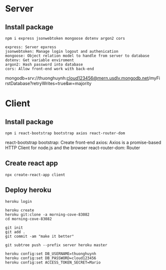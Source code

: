 # Server
## Install package
```
npm i express jsonwebtoken mongoose dotenv argon2 cors
```
```
express: Server epxress
jsonwebtoken: Manage login logout and authenication
mongoose: Object relation model to handle from server to database
dotenv: Get variable enviroment
argon2: Hash password into database
cors: Allow front-end work with back-end
```
mongodb+srv://thuonghuynh:cloud123456@mern.usdlv.mongodb.net/myFirstDatabase?retryWrites=true&w=majority

# Client
## Install package
```
npm i react-bootstrap bootstrap axios react-router-dom
```
react-bootstrap bootstrap: Create front-end
axios: Axios is a promise-based HTTP Client for node.js and the browser
react-router-dom: Router

## Create react app
```
npx create-react-app client
```

## Deploy heroku
```
heroku login

heroku create
heroku git:clone -a morning-cove-83082
cd morning-cove-83082

git init
git add .
git commit -am "make it better"

git subtree push --prefix server heroku master

heroku config:set DB_USERNAME=thuonghuynh
heroku config:set DB_PASSWORD=cloud123456
heroku config:set ACCESS_TOKEN_SECRET=Mario
```

